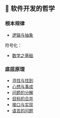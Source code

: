 
## 🌴 软件开发的哲学

### 根本规律

- [逻辑与抽象](./software/ultimate/逻辑与抽象.md)

符号化：

- [数学之基础](./software/ultimate/数学之基础.md)

### 底层原理

- [寻找与找到](./software/formula/寻找与找到.md)
- [心想与事成](./software/formula/心想与事成.md)
- [问题的分解](./software/formula/问题的分解.md)
- [目标的合并](./software/formula/目标的合并.md)
- [接口与实现](./software/formula/接口与实现.md)
- [语言的问题](./software/formula/语言的问题.md)

<div style="height: 200px"></div>